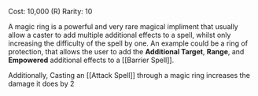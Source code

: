 Cost: 10,000 (R)
Rarity: 10

A magic ring is a powerful and very rare magical impliment that usually allow a caster to add multiple additional effects to a spell, whilst only increasing the difficulty of the spell by one. An example could be a ring of protection, that allows the user to add the **Additional Target**, **Range**, and **Empowered** additional effects to a [[Barrier Spell]]. 

Additionally, Casting an [[Attack Spell]] through a magic ring increases the damage it does by 2

